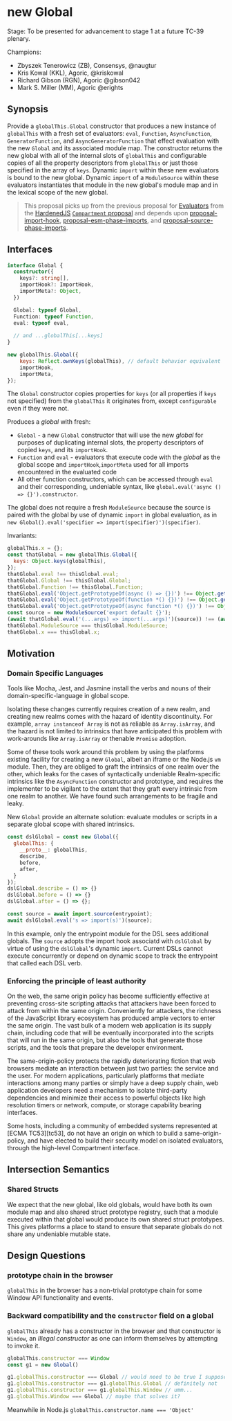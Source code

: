 # new Global

Stage: To be presented for advancement to stage 1 at a future TC-39 plenary.

Champions:
- Zbyszek Tenerowicz (ZB), Consensys, @naugtur 
- Kris Kowal (KKL),  Agoric, @kriskowal
- Richard Gibson (RGN), Agoric @gibson042 
- Mark S. Miller (MM), Agoric @erights 

## Synopsis

Provide a `globalThis.Global` constructor that produces a new instance of
`globalThis` with a fresh set of evaluators: `eval`, `Function`,
`AsyncFunction`, `GeneratorFunction`, and `AsyncGeneratorFunction` that effect
evaluation with the new `Global` and its associated module map.
The constructor returns the new global with all of the internal slots of
`globalThis` and configurable copies of all the property descriptors from
`globalThis` or just those specified in the array of `keys`.
Dynamic `import` within these new evaluators is bound to the new global.
Dynamic `import` of a `ModuleSource` within these evaluators
instantiates that module in the new global's module map and in the lexical
scope of the new global.

> This proposal picks up from the previous proposal for
> [Evaluators](https://github.com/tc39/proposal-compartments/blob/7e60fdbce66ef2d97370007afeb807192c653333/3-evaluator.md)
> from the [HardenedJS](https://hardenedjs.org) [`Compartment` proposal][proposal-compartments] and depends upon [proposal-import-hook][],
> [proposal-esm-phase-imports][], and [proposal-source-phase-imports][].

## Interfaces

```ts
interface Global {
  constructor({
    keys?: string[],
    importHook?: ImportHook,
    importMeta?: Object,
  })

  Global: typeof Global,
  Function: typeof Function,
  eval: typeof eval,
  
  // and ...globalThis[...keys]
}
```

```js
new globalThis.Global({
    keys: Reflect.ownKeys(globalThis), // default behavior equivalent
    importHook,
    importMeta,
});
```

The `Global` constructor copies properties for `keys` (or all properties if
`keys` not specified) from the `globalThis` it originates from, except
`configurable` even if they were not.

Produces a _global_ with fresh:

- `Global` - a new `Global` constructor that will use the new _global_ for
  purposes of duplicating internal slots, the property descriptors of copied
  `keys`, and its `importHook`.
- `Function` and `eval` - evaluators that execute code with the _global_ as the
  global scope and `importHook`,`importMeta` used for all imports encountered
  in the evaluated code
- All other function constructors, which can be accessed through `eval` and
  their corresponding, undeniable syntax, like `global.eval('async () =>
  {}').constructor`.

The global does not require a fresh `ModuleSource` because
the source is paired with the global by use of dynamic `import` in global evaluation,
as in `new Global().eval('specifier => import(specifier)')(specifier)`.

Invariants:

```js
globalThis.x = {};
const thatGlobal = new globalThis.Global({
  keys: Object.keys(globalThis),
});
thatGlobal.eval !== thisGlobal.eval;
thatGlobal.Global !== thisGlobal.Global;
thatGlobal.Function !== thisGlobal.Function;
thatGlobal.eval('Object.getPrototypeOf(async () => {})') !== Object.getPrototypeOf(async () => {});
thatGlobal.eval('Object.getPrototypeOf(function *() {})') !== Object.getPrototypeOf(function *() {});
thatGlobal.eval('Object.getPrototypeOf(async function *() {})') !== Object.getPrototypeOf(async function *() {});
const source = new ModuleSource('export default {}');
(await thatGlobal.eval('(...args) => import(...args)')(source)) !== (await import(source));
thatGlobal.ModuleSource === thisGlobal.ModuleSource;
thatGlobal.x === thisGlobal.x;
```

## Motivation

### Domain Specific Languages

Tools like Mocha, Jest, and Jasmine install the verbs and nouns of their
domain-specific-language in global scope.

Isolating these changes currently requires creation of a new realm,
and creating new realms comes with the hazard of identity discontinuity.
For example, `array instanceof Array` is not as reliable as `Array.isArray`,
and the hazard is not limited to intrinsics that have anticipated this
problem with work-arounds like `Array.isArray` or thenable `Promise` adoption.

Some of these tools work around this problem by using the platforms existing
facility for creating a new `Global`, albeit an iframe or the Node.js `vm`
module.
Then, they are obliged to graft the intrinsics of one realm over the other,
which leaks for the cases of syntactically undeniable Realm-specific intrinsics
like the `AsyncFunction` constructor and prototype, and requires the
implementer to be vigilant to the extent that they graft every intrinsic from
one realm to another.
We have found such arrangements to be fragile and leaky.

New `Global` provide an alternate solution: evaluate modules or scripts in a
separate global scope with shared intrinsics.

```js
const dslGlobal = const new Global({
  globalThis: {
    __proto__: globalThis,
    describe,
    before,
    after,
  }
});
dslGlobal.describe = () => {}
dslGlobal.before = () => {}
dslGlobal.after = () => {};

const source = await import.source(entrypoint);
await dslGlobal.eval('s => import(s)')(source);
```

In this example, only the entrypoint module for the DSL sees additional
globals.
The `source` adopts the import hook associatd with `dslGlobal` by
virtue of using the `dslGlobal`'s dynamic `import`.
Current DSLs cannot execute concurrently or depend on dynamic scope to track
the entrypoint that called each DSL verb.

### Enforcing the principle of least authority

On the web, the same origin policy has become sufficiently effective at
preventing cross-site scripting attacks that attackers have been forced to
attack from within the same origin.
Conveniently for attackers, the richness of the JavaScript library ecosystem
has produced ample vectors to enter the same origin.
The vast bulk of a modern web application is its supply chain, including code
that will be eventually incorporated into the scripts that will run in the same
origin, but also the tools that generate those scripts, and the tools that
prepare the developer environment.

The same-origin-policy protects the rapidly deteriorating fiction that
web browsers mediate an interaction between just two parties: the service and
the user.
For modern applications, particularly platforms that mediate interactions among
many parties or simply have a deep supply chain, web application developers
need a mechanism to isolate third-party dependencies and minimize their access
to powerful objects like high resolution timers or network, compute, or storage
capability bearing interfaces.

Some hosts, including a community of embedded systems represented at [ECMA
TC53][tc53], do not have an origin on which to build a same-origin-policy, and
have elected to build their security model on isolated evaluators, through the
high-level Compartment interface.

## Intersection Semantics

### Shared Structs

We expect that the new global, like old globals, would have both its own module
map and also shared struct prototype registry, such that a module executed
within that global would produce its own shared struct prototypes.
This gives platforms a place to stand to ensure that separate globals do not
share any undeniable mutable state.

## Design Questions

### prototype chain in the browser

`globalThis` in the browser has a non-trivial prototype chain for some Window
API functionality and events.

### Backward compatibility and the `constructor` field on a global

`globalThis` already has a constructor in the browser and that constructor is
`Window`, an _Illegal constructor_ as one can inform themselves by attempting
to invoke it.

```js
globalThis.constructor === Window
const g1 = new Global()

g1.globalThis.constructor === Global // would need to be true I suppose
g1.globalThis.constructor === g1.globalThis.Global // definitely not
g1.globalThis.constructor === g1.globalThis.Window // umm...
g1.globalThis.Window === Global // maybe that solves it?
```

Meanwhile in Node.js `globalThis.constructor.name === 'Object'`

[proposal-source-phase-imports]: https://github.com/tc39/proposal-source-phase-imports
[proposal-esm-phase-imports]: https://github.com/tc39/proposal-esm-phase-imports
[proposal-compartments]: https://github.com/tc39/proposal-compartments
[proposal-import-hook]: https://github.com/endojs/proposal-import-hook
